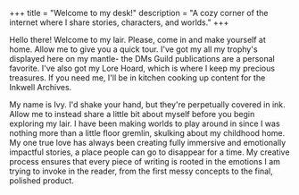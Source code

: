 +++
title = "Welcome to my desk!"
description = "A cozy corner of the internet where I share stories, characters, and worlds."
+++

Hello there! Welcome to my lair. Please, come in and make yourself at home. Allow me to give you a quick tour. I've got my all my trophy's displayed here on my mantle- the DMs Guild publications are a personal favorite. I've also got my Lore Hoard, which is where I keep my precious treasures. If you need me, I'll be in kitchen cooking up content for the Inkwell Archives.

My name is Ivy. I'd shake your hand, but they're perpetually covered in ink. Allow me to instead share a little bit about myself before you begin exploring my lair. I have been making worlds to play around in since I was nothing more than a little floor gremlin, skulking about my childhood home. My one true love has always been creating fully immersive and emotionally impactful stories, a place people can go to disappear for a time. My creative process ensures that every piece of writing is rooted in the emotions I am trying to invoke in the reader, from the first messy concepts to the final, polished product.